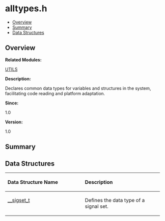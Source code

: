 # alltypes.h<a name="EN-US_TOPIC_0000001058076903"></a>

-   [Overview](#section2092850197165626)
-   [Summary](#section836727803165626)
-   [Data Structures](#nested-classes)

## **Overview**<a name="section2092850197165626"></a>

**Related Modules:**

[UTILS](utils.md)

**Description:**

Declares common data types for variables and structures in the system, facilitating code reading and platform adaptation. 

**Since:**

1.0

**Version:**

1.0

## **Summary**<a name="section836727803165626"></a>

## Data Structures<a name="nested-classes"></a>

<a name="table541162735165626"></a>
<table><thead align="left"><tr id="row383190636165626"><th class="cellrowborder" valign="top" width="50%" id="mcps1.1.3.1.1"><p id="p914368163165626"><a name="p914368163165626"></a><a name="p914368163165626"></a>Data Structure Name</p>
</th>
<th class="cellrowborder" valign="top" width="50%" id="mcps1.1.3.1.2"><p id="p736393737165626"><a name="p736393737165626"></a><a name="p736393737165626"></a>Description</p>
</th>
</tr>
</thead>
<tbody><tr id="row1723855548165626"><td class="cellrowborder" valign="top" width="50%" headers="mcps1.1.3.1.1 "><p id="p1172898012165626"><a name="p1172898012165626"></a><a name="p1172898012165626"></a><a href="__sigset_t.md">__sigset_t</a></p>
</td>
<td class="cellrowborder" valign="top" width="50%" headers="mcps1.1.3.1.2 "><p id="p329022626165626"><a name="p329022626165626"></a><a name="p329022626165626"></a>Defines the data type of a signal set. </p>
</td>
</tr>
</tbody>
</table>

